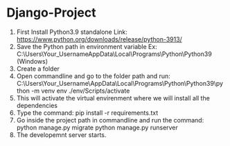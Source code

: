 # Django-Project

1. First Install Python3.9 standalone 
Link: https://www.python.org/downloads/release/python-3913/
2. Save the Python path in environment variable
   Ex: C:\Users\Your_UsernameAppData\Local\Programs\Python\Python39 (Windows)
3. Create a folder
5. Open commandline and go to the folder path and run:
         C:\Users\Your_Username\AppData\Local\Programs\Python\Python39\python -m venv env
         ./env/Scripts/activate
6. This will activate the virtual envirenment where we will install all the dependencies
7. Type the command:
         pip install -r requirements.txt
8. Go inside the project path in commandline and run the command:
         python manage.py migrate
         python manage.py runserver
9. The developemnt server starts.
